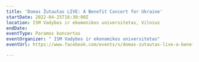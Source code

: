 ```yaml
---
title: 'Domas Žutautas LIVE: A Benefit Concert for Ukraine'
startDate: 2022-04-25T16:30:00Z
location: ISM Vadybos ir ekomonikos universitetas, Vilnius
endDate: 
eventType: Paramos koncertas
eventOrganizer: " ISM Vadybos ir ekonomikos universitetas"
eventUrl: https://www.facebook.com/events/s/domas-zutautas-live-a-benefit-/647269556342637/

---
```

